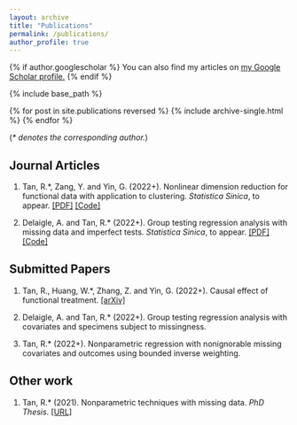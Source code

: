 ```yaml
---
layout: archive
title: "Publications"
permalink: /publications/
author_profile: true
---
```


{% if author.googlescholar %}
  You can also find my articles on <u><a href="{{author.googlescholar}}">my Google Scholar profile</a>.</u>
{% endif %}

{% include base_path %}

{% for post in site.publications reversed %}
  {% include archive-single.html %}
{% endfor %}

(*\* denotes the corresponding author.*)

## Journal Articles

1. Tan, R.\*, Zang, Y. and Yin, G. (2022+). Nonlinear dimension reduction for functional data with application to clustering. *Statistica Sinica*, to appear. [[PDF]](https://www3.stat.sinica.edu.tw/ss_newpaper/SS-2021-0393_na.pdf) [[Code]](https://github.com/ruoxut/FunctionalManifoldLearning)

2. Delaigle, A. and Tan, R.\* (2022+). Group testing regression analysis with missing data and imperfect tests. *Statistica Sinica*, to appear. [[PDF]](https://www3.stat.sinica.edu.tw/ss_newpaper/SS-2021-0382_na.pdf) [[Code]](https://github.com/ruoxut/GroupTestingMissingD)

## Submitted Papers

1. Tan, R., Huang, W.\*, Zhang, Z. and Yin, G. (2022+). Causal effect of functional treatment. [[arXiv]](https://arxiv.org/abs/2210.00242)

2. Delaigle, A. and Tan, R.\* (2022+). Group testing regression analysis with covariates and specimens subject to missingness.

3. Tan, R.\* (2022+). Nonparametric regression with nonignorable missing covariates and outcomes using bounded inverse weighting.

## Other work

1. Tan, R.\* (2021). Nonparametric techniques with missing data. *PhD Thesis*. [[URL]](http://hdl.handle.net/11343/276263)
